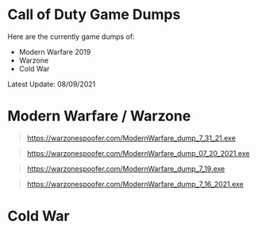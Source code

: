 # Call of Duty Game Dumps
Here are the currently game dumps of:
* Modern Warfare 2019
* Warzone
* Cold War

Latest Update: 08/09/2021

# Modern Warfare / Warzone

> https://warzonespoofer.com/ModernWarfare_dump_7_31_21.exe

> https://warzonespoofer.com/ModernWarfare_dump_07_20_2021.exe

> https://warzonespoofer.com/ModernWarfare_dump_7_19.exe

> https://warzonespoofer.com/ModernWarfare_dump_7_16_2021.exe

# Cold War
